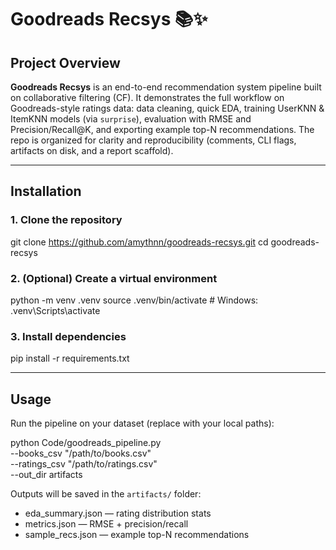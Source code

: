 # Goodreads Recsys 📚✨

## Project Overview
**Goodreads Recsys** is an end-to-end recommendation system pipeline built on collaborative filtering (CF). It demonstrates the full workflow on Goodreads-style ratings data: data cleaning, quick EDA, training UserKNN & ItemKNN models (via `surprise`), evaluation with RMSE and Precision/Recall@K, and exporting example top-N recommendations. The repo is organized for clarity and reproducibility (comments, CLI flags, artifacts on disk, and a report scaffold).

---

## Installation

### 1. Clone the repository
git clone https://github.com/amythnn/goodreads-recsys.git
cd goodreads-recsys

### 2. (Optional) Create a virtual environment
python -m venv .venv
source .venv/bin/activate    # Windows: .venv\Scripts\activate

### 3. Install dependencies
pip install -r requirements.txt

---

## Usage
Run the pipeline on your dataset (replace with your local paths):

python Code/goodreads_pipeline.py \
  --books_csv "/path/to/books.csv" \
  --ratings_csv "/path/to/ratings.csv" \
  --out_dir artifacts

Outputs will be saved in the `artifacts/` folder:
- eda_summary.json — rating distribution stats
- metrics.json — RMSE + precision/recall
- sample_recs.json — example top-N recommendations
